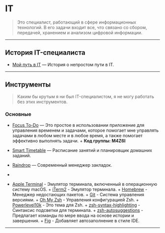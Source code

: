 # IT

> Это специалист, работающий в сфере информационных технологий. В его задачи входит все, что связано со сбором, передачей, хранением и анализом цифровой информации.

---

## История IT-специалиста

- [Мой путь в IT](/IT/my-path-to-IT/my-path-to-IT.md) — История о непростом пути в IT.

---

## Инструменты

> Каким бы крутым я ни был IT-специалистом, я не могу работать без этих инструментов. 

### Основные

- [Focus To-Do](https://www.focustodo.cn) — Это простое в использовании приложение для управления временем и задачами, которое помогает мне управлять задачами в любом месте и в любое время, а также помогает эффективно выполнять задачи. + **Код группы: M4Z6I**

- [Smart Timetable](https://smart-timetable.app) — Расписание занятий и планировщик домашних заданий.

- [Raindrop](https://raindrop.io) — Современный менеджер закладок.

- 

- [Apple Terminal](https://support.apple.com/ru-ru/guide/terminal/welcome/mac) - Эмулятор терминала, включенный в операционную систему macOS. + [iTerm2](https://iterm2.com/) - Эмулятор терминала. + [Homebrew](https://brew.sh/) - Менеджер недостающих пакетов. + [Git](https://git-scm.com/) - Система управления версиями. + [Oh My Zsh](https://ohmyz.sh/) - Управления конфигурацией Zsh. + [Powerlevel10k](https://github.com/romkatv/powerlevel10k) - Это тема для Zsh. + [zsh-syntax-highlighting](https://github.com/zsh-users/zsh-syntax-highlighting) - Синтаксис подсветки для терминала. + [zsh-autosuggestions](https://github.com/zsh-users/zsh-autosuggestions) - Предлагает команды по мере ввода на основе истории и завершения. + [Fig](https://fig.io/) - Добавляет автозаполнение в стиле IDE.

---
